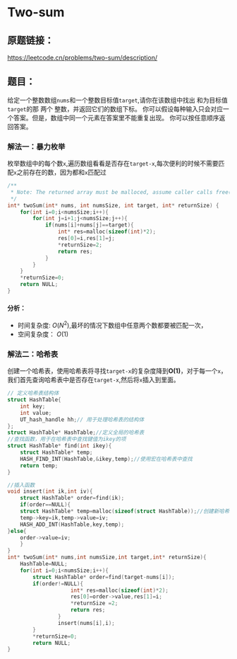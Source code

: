 # Two-sum
## 原题链接：
https://leetcode.cn/problems/two-sum/description/
## 题目：
给定一个整数数组`nums`和一个整数目标值`target`,请你在该数组中找出 和为目标值`target`的那 两个 整数，并返回它们的数组下标。
你可以假设每种输入只会对应一个答案。但是，数组中同一个元素在答案里不能重复出现。
你可以按任意顺序返回答案。
### 解法一：暴力枚举
枚举数组中的每个数`x`,遍历数组看看是否存在`target-x`,每次便利的时候不需要匹配`x`之前存在的数，因为都和`x`匹配过
```C
/**
 * Note: The returned array must be malloced, assume caller calls free().
 */
int* twoSum(int* nums, int numsSize, int target, int* returnSize) {
    for(int i=0;i<numsSize;i++){
        for(int j=i+1;j<numsSize;j++){
            if(nums[i]+nums[j]==target){
                int* res=malloc(sizeof(int)*2);
                res[0]=i,res[1]=j;
                *returnSize=2;
                return res;
            }
        }
    }
    *returnSize=0;
    return NULL;
}
```
#### 分析：
- 时间复杂度: $O(N^2)$,最坏的情况下数组中任意两个数都要被匹配一次，
- 空间复杂度： $O(1)$
### 解法二：哈希表
创建一个哈希表，使用哈希表将寻找`target-x`的复杂度降到**O(1)**，对于每一个`x`，我们首先查询哈希表中是否存在`target-x`,然后将`x`插入到里面。
```C
// 定义哈希表结构体
struct HashTable{
    int key;
    int value;
    UT_hash_handle hh;// 用于处理哈希表的结构体
};
struct HashTable* HashTable;//定义全局的哈希表
//查找函数，用于在哈希表中查找键值为ikey的项
struct HashTable* find(int ikey){
    struct HashTable* temp;
    HASH_FIND_INT(HashTable,&ikey,temp);//使用宏在哈希表中查找
    return temp;
}

//插入函数
void insert(int ik,int iv){
    struct HashTable* order=find(ik);
    if(order==NULL){
    struct HashTable* temp=malloc(sizeof(struct HashTable));//创建新哈希表项
    temp->key=ik,temp->value=iv;
    HASH_ADD_INT(HashTable,key,temp);
}else{
    order->value=iv;
    }
}
int* twoSum(int* nums,int numsSize,int target,int* returnSize){
    HashTable=NULL;
    for(int i=0;i<numsSize;i++){
        struct HashTable* order=find(target-nums[i]);
        if(order!=NULL){
                    int* res=malloc(sizeof(int)*2);
                    res[0]=order->value,res[1]=i;
                    *returnSize =2;
                    return res;
                }
                insert(nums[i],i);
        }
        *returnSize=0;
        return NULL;
}

````
 
